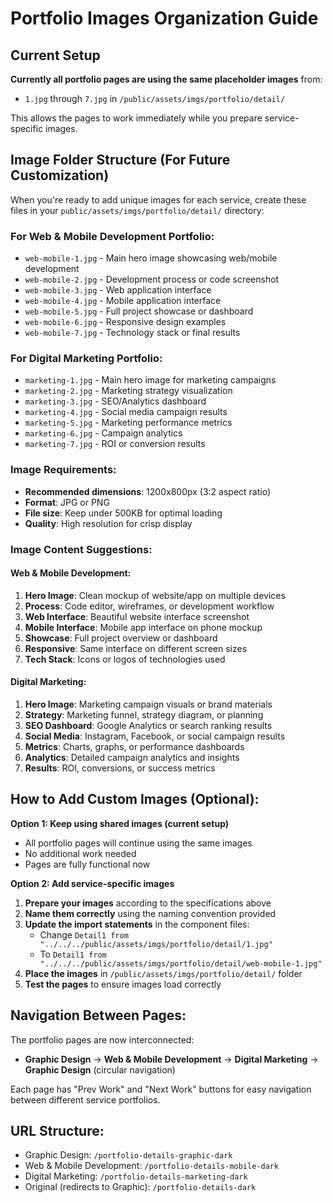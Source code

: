 # Portfolio Images Organization Guide

## Current Setup

**Currently all portfolio pages are using the same placeholder images** from:
- `1.jpg` through `7.jpg` in `/public/assets/imgs/portfolio/detail/`

This allows the pages to work immediately while you prepare service-specific images.

## Image Folder Structure (For Future Customization)

When you're ready to add unique images for each service, create these files in your `public/assets/imgs/portfolio/detail/` directory:

### For Web & Mobile Development Portfolio:
- `web-mobile-1.jpg` - Main hero image showcasing web/mobile development
- `web-mobile-2.jpg` - Development process or code screenshot
- `web-mobile-3.jpg` - Web application interface
- `web-mobile-4.jpg` - Mobile application interface
- `web-mobile-5.jpg` - Full project showcase or dashboard
- `web-mobile-6.jpg` - Responsive design examples
- `web-mobile-7.jpg` - Technology stack or final results

### For Digital Marketing Portfolio:
- `marketing-1.jpg` - Main hero image for marketing campaigns
- `marketing-2.jpg` - Marketing strategy visualization
- `marketing-3.jpg` - SEO/Analytics dashboard
- `marketing-4.jpg` - Social media campaign results
- `marketing-5.jpg` - Marketing performance metrics
- `marketing-6.jpg` - Campaign analytics
- `marketing-7.jpg` - ROI or conversion results

### Image Requirements:
- **Recommended dimensions**: 1200x800px (3:2 aspect ratio)
- **Format**: JPG or PNG
- **File size**: Keep under 500KB for optimal loading
- **Quality**: High resolution for crisp display

### Image Content Suggestions:

#### Web & Mobile Development:
1. **Hero Image**: Clean mockup of website/app on multiple devices
2. **Process**: Code editor, wireframes, or development workflow
3. **Web Interface**: Beautiful website interface screenshot
4. **Mobile Interface**: Mobile app interface on phone mockup
5. **Showcase**: Full project overview or dashboard
6. **Responsive**: Same interface on different screen sizes
7. **Tech Stack**: Icons or logos of technologies used

#### Digital Marketing:
1. **Hero Image**: Marketing campaign visuals or brand materials
2. **Strategy**: Marketing funnel, strategy diagram, or planning
3. **SEO Dashboard**: Google Analytics or search ranking results
4. **Social Media**: Instagram, Facebook, or social campaign results
5. **Metrics**: Charts, graphs, or performance dashboards
6. **Analytics**: Detailed campaign analytics and insights
7. **Results**: ROI, conversions, or success metrics

## How to Add Custom Images (Optional):

**Option 1: Keep using shared images (current setup)**
- All portfolio pages will continue using the same images
- No additional work needed
- Pages are fully functional now

**Option 2: Add service-specific images**
1. **Prepare your images** according to the specifications above
2. **Name them correctly** using the naming convention provided
3. **Update the import statements** in the component files:
   - Change `Detail1 from "../../../public/assets/imgs/portfolio/detail/1.jpg"` 
   - To `Detail1 from "../../../public/assets/imgs/portfolio/detail/web-mobile-1.jpg"`
4. **Place the images** in `/public/assets/imgs/portfolio/detail/` folder
5. **Test the pages** to ensure images load correctly

## Navigation Between Pages:

The portfolio pages are now interconnected:
- **Graphic Design** → **Web & Mobile Development** → **Digital Marketing** → **Graphic Design** (circular navigation)

Each page has "Prev Work" and "Next Work" buttons for easy navigation between different service portfolios.

## URL Structure:

- Graphic Design: `/portfolio-details-graphic-dark`
- Web & Mobile Development: `/portfolio-details-mobile-dark`
- Digital Marketing: `/portfolio-details-marketing-dark`
- Original (redirects to Graphic): `/portfolio-details-dark`